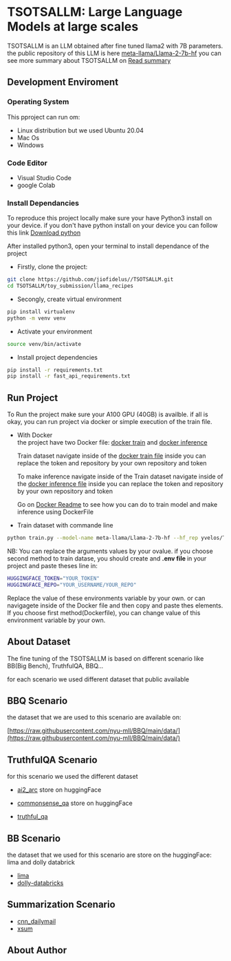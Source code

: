 # TSOTSALLM: Large Language Models at large scales

TSOTSALLM is an LLM obtained after fine tuned llama2 with 7B parameters. the public repository of this LLM is here [meta-llama/Llama-2-7b-hf](https://huggingface.co/meta-llama/Llama-2-7b)
you can see more summary about TSOTSALLM on [Read summary](./TSOTSALLM.md)

<!-- setup development enviroment -->
## Development Enviroment

### Operating System

This pproject can run om:

* Linux distribution but we used Ubuntu 20.04
* Mac Os
* Windows

### Code Editor

* Visual Studio Code
* google Colab

### Install Dependancies

To reproduce this project locally make sure your have Python3 install on your device.
if you don't have python install on your device you can follow this link [Download python](https://www.python.org/downloads/)

After installed python3, open your terminal to install dependance of the project

* Firstly, clone the project:
  
```bash
git clone https://github.com/jiofidelus//TSOTSALLM.git
cd TSOTSALLM/toy_submission/llama_recipes
```

* Secongly, create virtual environment

```bash
pip install virtualenv
python -m venv venv
```

* Activate your environment
  
```bash
source venv/bin/activate
```

* Install project dependencies
  
```bash
pip install -r requirements.txt
pip install -r fast_api_requirements.txt
```

## Run Project

To Run the project make sure your A100 GPU (40GB) is availble.
if all is okay, you can run project via docker or simple execution of the train file.

* With Docker <br/>
  the project have two Docker file: [docker train](/toy_submission/llama_recipes/Dockerfile) and [docker inference](/toy_submission/llama_recipes/Dockerfile.inference)

  Train dataset navigate inside of the [docker train file](/toy_submission/llama_recipes/Dockerfile)
  inside you can replace the token and repository by your own repository and token

  To make inference navigate inside of the Train dataset navigate inside of the [docker inference file](/toy_submission/llama_recipes/Dockerfile)
  inside you can replace the token and repository by your own repository and token

  Go on [Docker Readme](/toy_submission/llama_recipes/README.md) to see how you can do to train model and make inference using DockerFile


* Train dataset with commande line
  
```bash
python train.py --model-name meta-llama/Llama-2-7b-hf --hf_rep yvelos/Tsotsallm-evaluation --output_dir /temp/model/Tsotsallm
```

NB: You can replace the arguments values by your ovalue. if you choose second method to train datase, you should create and <strong>.env file </strong> in your project and paste theses line in:

```bash
HUGGINGFACE_TOKEN="YOUR_TOKEN"
HUGGINGFACE_REPO="YOUR_USERNAME/YOUR_REPO"
```

Replace the value of these environments variable by your own. or can navigagete inside of the Docker file and then copy and paste thes elements. 
If you choose first method(Dockerfile), you can change value of this environment variable by your own. 

## About Dataset

The fine tuning of the TSOTSALLM is based on  different scenario
like BB(Big Bench), TruthfulQA, BBQ...

for each scenario we used different dataset that public available

<strong> BBQ Scenario </strong>
-
  the dataset that we are used to this scenario are available on:

  [https://raw.githubusercontent.com/nyu-mll/BBQ/main/data/](https://raw.githubusercontent.com/nyu-mll/BBQ/main/data/)

TruthfulQA Scenario
-  
  for this scenario we used the different dataset
  - [ai2_arc](https://huggingface.co/datasets/ai2_arc) store on huggingFace
  
  - [commonsense_qa](https://huggingface.co/datasets/commonsense_qa) store on huggingFace
  
  - [truthful_qa](https://huggingface.co/datasets/truthful_qa)

BB Scenario
  - 
  the dataset that we used for this scenario are store on the huggingFace: lima and dolly databrick

  - [lima](https://huggingface.co/datasets/GAIR/lima)
  - [dolly-databricks](https://huggingface.co/datasets/databricks/databricks-dolly-15k)

Summarization Scenario
-

  - [cnn_dailymail](https://huggingface.co/datasets/cnn_dailymail)
  - [xsum](https://huggingface.co/datasets/EdinburghNLP/xsum)


<!-- About Author  -->

## About Author